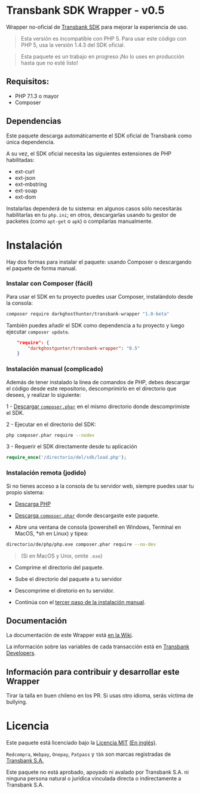 # Transbank SDK Wrapper - v0.5

Wrapper no-oficial de [Transbank SDK](https://github.com/TransbankDevelopers/transbank-sdk-php) para mejorar la experiencia de uso.

> Esta versión es incompatible con PHP 5. Para usar este código con PHP 5, usa la versión 1.4.3 del SDK oficial.

> Esta paquete es un trabajo en progreso ¡No lo uses en producción hasta que no esté listo! 

## Requisitos:

- PHP 7.1.3 o mayor
- Composer

## Dependencias

Este paquete descarga automáticamente el SDK oficial de Transbank como única dependencia.  

A su vez, el SDK oficial necesita las siguientes extensiones de PHP habilitadas:

* ext-curl
* ext-json
* ext-mbstring
* ext-soap
* ext-dom

Instalarlas dependerá de tu sistema: en algunos casos sólo necesitarás habilitarlas en tu `php.ini`; en otros, descargarlas usando tu gestor de packetes (como `apt-get` o `apk`) o compilarlas manualmente. 

# Instalación

Hay dos formas para instalar el paquete: usando Composer o descargando el paquete de forma manual.

### Instalar con Composer (fácil)

Para usar el SDK en tu proyecto puedes usar Composer, instalándolo desde la consola:

```bash
composer require darkghosthunter/transbank-wrapper "1.0-beta"
```

También puedes añadir el SDK como dependencia a tu proyecto y luego ejecutar `composer update`.

```json
    "require": {
        "darkghostgunter/transbank-wrapper": "0.5"
    }
```

### Instalación manual (complicado)

Además de tener instalado la línea de comandos de PHP, debes descargar el código desde este repositorio, descomprimirlo en el directorio que desees, y realizar lo siguiente:

1 - [Descargar `composer.phar`](https://getcomposer.org/download/) en el mismo directorio donde descomprimiste el SDK.

2 - Ejecutar en el directorio del SDK:

```bash
php composer.phar require --nodev
```

3 - Requerir el SDK directamente desde tu aplicación 

```php
require_once('/directorio/del/sdk/load.php');
```

### Instalación remota (jodido)

Si no tienes acceso a la consola de tu servidor web, siempre puedes usar tu propio sistema: 

* [Descarga PHP](http://php.net/downloads.php)

* [Descarga `composer.phar`](https://getcomposer.org/download) donde descargaste este paquete.

* Abre una ventana de consola (powershell en Windows, Terminal en MacOS, *sh en Linux) y tipea:

```bash
directorio/de/php/php.exe composer.phar require --no-dev
```

> (Si en MacOS y Unix, omite `.exe`)

* Comprime el directorio del paquete.

* Sube el directorio del paquete a tu servidor

* Descomprime el diretorio en tu servidor.

* Continúa con el [tercer paso de la instalación manual](#instalación-manual-complicado).

## Documentación 

La documentación de este Wrapper está [en la Wiki](/wiki).

La información sobre las variables de cada transacción está en [Transbank Developers](https://www.transbankdevelopers.cl).

## Información para contribuir y desarrollar este Wrapper

Tirar la talla en buen chileno en los PR. Si usas otro idioma, serás víctima de bullying.

# Licencia

Este paquete está licenciado bajo la [Licencia MIT](LICENCIA) [(En inglés)](LICENSE).

`Redcompra`, `Webpay`, `Onepay`, `Patpass` y `tbk` son marcas registradas de [Transbank S.A.](https://www.transbank.cl/)

Este paquete no está aprobado, apoyado ni avalado por Transbank S.A. ni ninguna persona natural o jurídica vinculada directa o indirectamente a Transbank S.A.

